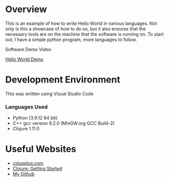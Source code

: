 # Overview

This is an example of how to write Hello World in various languages. Not only is this a showcase of how to do so, but it also ensures that the necessary tools are on the machine that the software is running on. To start out, I have a simple python program, more languages to follow.

Software Demo Video

[Hello World Demo](https://youtu.be/0vIe6lOENdw)

# Development Environment

This was written using Visual Studio Code

### Languages Used
* Python (3.9.12 64 bit)
* C++ gcc version 9.2.0 (MinGW.org GCC Build-2)
* Clojure 1.11.0

# Useful Websites


* [cplusplus.com](https://www.cplusplus.com/)
* [Clojure: Getting Started](https://clojure.org/guides/getting_started)
* [My Github](https://github.com/ForestH11/Hello-World)